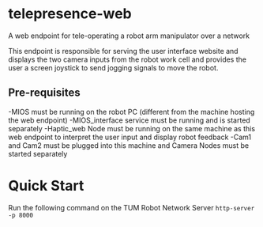 # telepresence-web
A web endpoint for tele-operating a robot arm manipulator over a network

This endpoint is responsible for serving the user interface website and displays the two camera inputs from the robot work cell and provides the user a screen joystick to send jogging signals to move the robot. 

## Pre-requisites
-MIOS must be running on the robot PC (different from the machine hosting the web endpoint)
-MIOS_interface service must be running and is started separately
-Haptic_web Node must be running on the same machine as this web endpoint to interpret the user input and display robot feedback
-Cam1 and Cam2 must be plugged into this machine and Camera Nodes must be started separately

# Quick Start
Run the following command on the TUM Robot Network Server
`http-server -p 8000`
